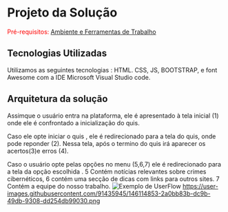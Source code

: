 # Projeto da Solução

<span style="color:red">Pré-requisitos: <a href="4-Gestão-Configuração.md"> Ambiente e Ferramentas de Trabalho</a></span>

## Tecnologias Utilizadas


 Utilizamos as seguintes tecnologias : HTML. CSS, JS, BOOTSTRAP, e font Awesome
 com a IDE Microsoft Visual Studio code.

## Arquitetura da solução

Assimque o usuário entra na plataforma, ele é apresentado à tela inicial
(1) onde ele é confrontado a inicialização do quis.

Caso ele opte iniciar o quis , ele é redirecionado para a tela do quis, onde pode
reponder (2). Nessa tela, após o termino do quis irá aparecer os acertos(3)e erros (4).


Caso o usuário opte pelas opções no menu (5,6,7) ele é redirecionado para a tela da opção escolhida . 5 Contém notícias relevantes sobre  crimes cibernéticos, 6 contém uma secção de dicas com links para outros sites. 7 Contém a equipe do nosso trabalho.
![Exemplo de UserFlow](https://github.com/ICEI-PUC-Minas-PPLES-TI/PLF-ES-2021-2-TI1-7946100-crimes-ciberneticos-02/issues/13#issue-1080505849
)
https://user-images.githubusercontent.com/91435945/146114853-2a0bb83b-dc9b-49db-9308-dd254db99030.png
